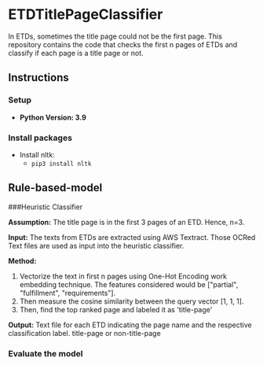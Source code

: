 # ETDTitlePageClassifier
In ETDs, sometimes the title page could not be the first page. This repository contains the code that checks the first n pages of ETDs and classify if each page is a title page or not.

## Instructions

### Setup
* **Python Version: 3.9**

### Install packages
* Install nltk:
  * `pip3 install nltk`

## Rule-based-model 

###Heuristic Classifier

**Assumption:** The title page is in the first 3 pages of an ETD. Hence, n=3.

**Input:** The texts from ETDs are extracted using AWS Textract.  Those OCRed Text files are used as input into the heuristic classifier.

**Method:** 
1. Vectorize the text in first n pages using One-Hot Encoding work embedding technique. The features considered would be ["partial", "fulfillment", "requirements"]. 
2. Then measure the cosine similarity between the query vector [1, 1, 1].
3. Then, find the top ranked page and labeled it as 'title-page'

**Output:** Text file for each ETD indicating the page name and the respective classification label. title-page or non-title-page

### Evaluate the model

